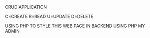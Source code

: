 CRUD APPLICATION

C=CREATE
R=READ
U=UPDATE
D=DELETE

USING PHP TO STYLE THIS WEB PAGE IN BACKEND USING PHP MY ADMIN
